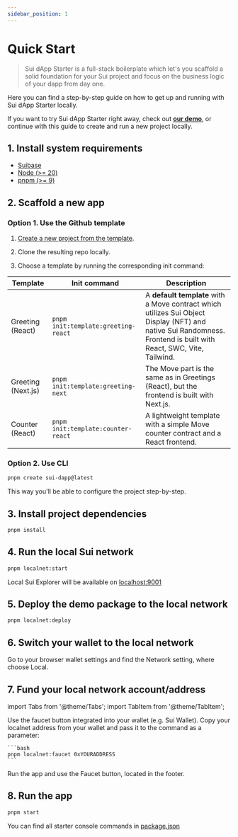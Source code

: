 ```yaml
---
sidebar_position: 1
---
```


# Quick Start

> Sui dApp Starter is a full-stack boilerplate which let's you scaffold a solid foundation for your Sui project and focus on the business logic of your dapp from day one.

Here you can find a step-by-step guide on how to get up and running with Sui dApp Starter locally.

If you want to try Sui dApp Starter right away, check out **[our demo](https://demo.sui-dapp-starter.dev/)**, 
or continue with this guide to create and run a new project locally.

## 1. Install system requirements

- [Suibase](https://suibase.io/how-to/install.html)
- [Node (>= 20)](https://nodejs.org/en/download/)
- [pnpm (>= 9)](https://pnpm.io/installation)

## 2. Scaffold a new app

### Option 1. Use the Github template

1. [Create a new project from the template](https://github.com/new?template_name=sui-dapp-starter&template_owner=suiware&name=my-sui-dapp).

2. Clone the resulting repo locally.

3. Choose a template by running the corresponding init command:

| Template | Init command | Description |
| --- | --- | --- |
| Greeting (React) | `pnpm init:template:greeting-react` | A **default template** with a Move contract which utilizes Sui Object Display (NFT) and native Sui Randomness. Frontend is built with React, SWC, Vite, Tailwind. |
| Greeting (Next.js) | `pnpm init:template:greeting-next` | The Move part is the same as in Greetings (React), but the frontend is built with Next.js. |
| Counter (React) | `pnpm init:template:counter-react` | A lightweight template with a simple Move counter contract and a React frontend. |

### Option 2. Use CLI

```bash
pnpm create sui-dapp@latest
```

This way you'll be able to configure the project step-by-step.

## 3. Install project dependencies

```bash
pnpm install
```

## 4. Run the local Sui network

```bash
pnpm localnet:start
```

Local Sui Explorer will be available on [localhost:9001](http://localhost:9001/)

## 5. Deploy the demo package to the local network

```bash
pnpm localnet:deploy
```

## 6. Switch your wallet to the local network 

Go to your browser wallet settings and find the Network setting, where choose Local.

## 7. Fund your local network account/address

import Tabs from '@theme/Tabs';
import TabItem from '@theme/TabItem';

<Tabs>
  <TabItem value="wallet" label="Wallet" default>
    Use the faucet button integrated into your wallet (e.g. Sui Wallet).
  </TabItem>
  <TabItem value="console" label="Console">
    Copy your localnet address from your wallet and pass it to the command as a parameter:

    ```bash
    pnpm localnet:faucet 0xYOURADDRESS
    ```
  </TabItem>
  <TabItem value="app" label="App">
    Run the app and use the Faucet button, located in the footer.
  </TabItem>
</Tabs>

## 8. Run the app

```bash
pnpm start
```

You can find all starter console commands in [package.json](https://github.com/suiware/sui-dapp-starter/blob/main/package.json)
